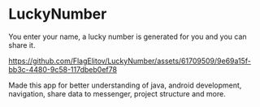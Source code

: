 # LuckyNumber

You enter your name, a lucky number is generated for you and you can share it.

https://github.com/FlagElitov/LuckyNumber/assets/61709509/9e69a15f-bb3c-4480-9c58-117dbeb0ef78

Made this app for better understanding of java, android development, navigation, share data to messenger, project structure and more.
